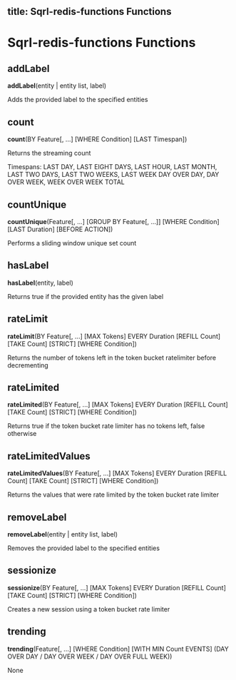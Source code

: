 title: Sqrl-redis-functions Functions
---

# Sqrl-redis-functions Functions

## addLabel

**addLabel**(entity | entity list, label)

Adds the provided label to the specified entities

## count

**count**(BY Feature[, ...] [WHERE Condition] [LAST Timespan])

Returns the streaming count

Timespans: LAST DAY, LAST EIGHT DAYS, LAST HOUR, LAST MONTH, LAST TWO DAYS, LAST TWO WEEKS, LAST WEEK
           DAY OVER DAY, DAY OVER WEEK, WEEK OVER WEEK
           TOTAL

## countUnique

**countUnique**(Feature[, ...] [GROUP BY Feature[, ...]] [WHERE Condition] [LAST Duration] [BEFORE ACTION])

Performs a sliding window unique set count

## hasLabel

**hasLabel**(entity, label)

Returns true if the provided entity has the given label

## rateLimit

**rateLimit**(BY Feature[, ...] [MAX Tokens] EVERY Duration [REFILL Count] [TAKE Count] [STRICT] [WHERE Condition])

Returns the number of tokens left in the token bucket ratelimiter before decrementing

## rateLimited

**rateLimited**(BY Feature[, ...] [MAX Tokens] EVERY Duration [REFILL Count] [TAKE Count] [STRICT] [WHERE Condition])

Returns true if the token bucket rate limiter has no tokens left, false otherwise

## rateLimitedValues

**rateLimitedValues**(BY Feature[, ...] [MAX Tokens] EVERY Duration [REFILL Count] [TAKE Count] [STRICT] [WHERE Condition])

Returns the values that were rate limited by the token bucket rate limiter

## removeLabel

**removeLabel**(entity | entity list, label)

Removes the provided label to the specified entities

## sessionize

**sessionize**(BY Feature[, ...] [MAX Tokens] EVERY Duration [REFILL Count] [TAKE Count] [STRICT] [WHERE Condition])

Creates a new session using a token bucket rate limiter

## trending

**trending**(Feature[, ...] [WHERE Condition] [WITH MIN Count EVENTS] (DAY OVER DAY / DAY OVER WEEK / DAY OVER FULL WEEK))

None

